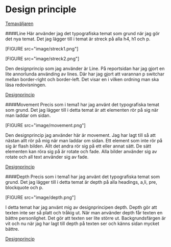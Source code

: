 Design principle
==================

[Temaväljaren](theme-selector)


####Line
Här använder jag det typografiska temat som grund när jag gör det nya temat.
Det jag lägger till i temat är streck på alla h4, h1 och p.
 
[FIGURE src="image/streck1.png"]

[FIGURE src="image/streck2.png"]



Den designprincip som jag använder är Line. På reportsidan har jag gjort en lite annorlunda använding av lines.
Där har jag gjort att varannan p switchar mellan border-right och border-left. Det visar en i vilken ordning
man ska läsa redovisningen.

[Designprincip](https://designschool.canva.com/design-elements-principles/)

####Movement
Precis som i tema1 har jag använt det typografiska temat som grund. Det jag lägger till i detta temat är 
att elementen rör på sig när man laddar om sidan. 

[FIGURE src="image/movement.png"]

Den designprincip jag använder här är movement. Jag har lagt till så att nästan allt rör på mig när man
laddar om sidan. Ett element som inte rör på sig är flash bilden. Allt det andra rör sig på ett eller annat sätt.
 De sätt elementen kan röra sig på är rotate och fade. Alla bilder använder sig av rotate och all text använder
 sig av fade.

[Designprincip](https://designschool.canva.com/design-elements-principles/)

####Depth
Precis som i tema1 har jag använt det typografiska temat som grund. Det jag lägger till i detta temat är
depth på alla headings, a,li, pre, blockquote och p.

[FIGURE src="image/depth.png"]

I detta temat har jag använt mig av designprincipen depth. Depth gör att texten inte ser så platt och tråkig ut.
När man använder depth får texten en bättre personlighet. Det gör att texten ser lite större ut.
Backgrundsfärgen är vit och nu när jag har lagt till depth på texten ser och känns sidan mycket
bättre.


[Designprincip](https://designschool.canva.com/design-elements-principles/)